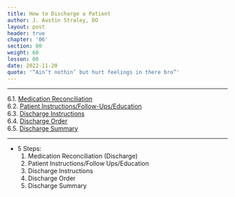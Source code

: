 ```yaml
---
title: How to Discharge a Patient
author: J. Austin Straley, DO
layout: post
header: true
chapter: '06'
section: 00
weight: 60
lesson: 00
date: 2022-11-20
quote: '“Ain’t nothin’ but hurt feelings in there bro”'
---
```


<hr>

6.1. [Medication Reconciliation][1]<br>
6.2. [Patient Instructions/Follow-Ups/Education][2]<br>
6.3. [Discharge Instructions][3]<br>
6.4. [Discharge Order][4]<br>
6.5. [Discharge Summary][5]<br>
<hr>

- 5 Steps:
	1. Medication Reconciliation (Discharge)
	2. Patient Instructions/Follow Ups/Education
	3. Discharge Instructions
	4. Discharge Order
    5. Discharge Summary


[1]: /internguidepages/chapter06/1-medrec/
[2]: /internguidepages/chapter06/2-patient-instructions/
[3]: /internguidepages/chapter06/3-discharge-instructions/
[4]: /internguidepages/chapter06/4-discharge-order/
[5]: /internguidepages/chapter06/5-discharge-summary/
